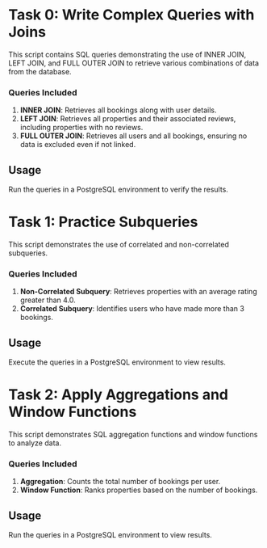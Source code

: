 # Task 0: Write Complex Queries with Joins

This script contains SQL queries demonstrating the use of INNER JOIN, LEFT JOIN, and FULL OUTER JOIN to retrieve various combinations of data from the database.

### Queries Included
1. **INNER JOIN**: Retrieves all bookings along with user details.
2. **LEFT JOIN**: Retrieves all properties and their associated reviews, including properties with no reviews.
3. **FULL OUTER JOIN**: Retrieves all users and all bookings, ensuring no data is excluded even if not linked.

## Usage
Run the queries in a PostgreSQL environment to verify the results.

# Task 1: Practice Subqueries

This script demonstrates the use of correlated and non-correlated subqueries.

### Queries Included
1. **Non-Correlated Subquery**: Retrieves properties with an average rating greater than 4.0.
2. **Correlated Subquery**: Identifies users who have made more than 3 bookings.

## Usage
Execute the queries in a PostgreSQL environment to view results.

# Task 2: Apply Aggregations and Window Functions

This script demonstrates SQL aggregation functions and window functions to analyze data.

### Queries Included
1. **Aggregation**: Counts the total number of bookings per user.
2. **Window Function**: Ranks properties based on the number of bookings.

## Usage
Run the queries in a PostgreSQL environment to view results.

